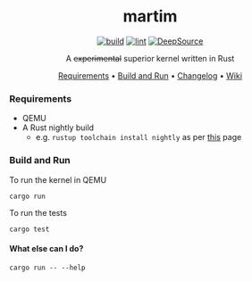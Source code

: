<div align="center">

# martim

[![build](https://github.com/martimos/kernel/actions/workflows/build.yml/badge.svg)](https://github.com/martimos/kernel/actions/workflows/build.yml)
[![lint](https://github.com/martimos/kernel/actions/workflows/lint.yml/badge.svg)](https://github.com/martimos/kernel/actions/workflows/lint.yml)
[![DeepSource](https://deepsource.io/gh/martimos/kernel.svg/?label=active+issues&token=m2Vll4NTzzn-B2R4HkFEc5V7)](https://deepsource.io/gh/martimos/kernel/?ref=repository-badge)

A <strike>experimental</strike> superior kernel written in Rust

[Requirements](#requirements) •
[Build and Run](#build-and-run) •
[Changelog](CHANGELOG.md) •
[Wiki](https://github.com/martimos/kernel/wiki)

</div>

### Requirements

* QEMU
* A Rust nightly build
    * e.g. `rustup toolchain install nightly` as
      per [this](https://doc.rust-lang.org/edition-guide/rust-2018/rustup-for-managing-rust-versions.html) page

### Build and Run

To run the kernel in QEMU

```plain
cargo run
```

To run the tests

```plain
cargo test
```

#### What else can I do?

```plain
cargo run -- --help
```
